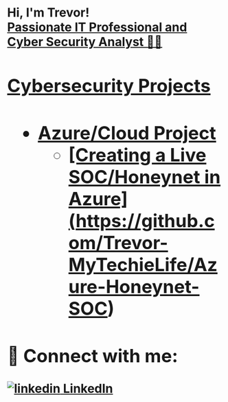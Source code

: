 <h1>Hi, I'm Trevor! <br/><a href="https://github.com/Trevor-MyTechieLife">Passionate IT Professional and Cyber Security Analyst 
  👨‍💻 <h2>Cybersecurity Projects<h2>

- <b>Azure/Cloud Project</b>
  - [Creating a Live SOC/Honeynet in Azure] (https://github.com/Trevor-MyTechieLife/Azure-Honeynet-SOC)
  
<h2> 🤳 Connect with me:</h2>

<a href="https://www.linkedin.com/in/trevor-bailey-176600a1" rel="nofollow noreferrer">
    <img src="https://i.stack.imgur.com/gVE0j.png" alt="linkedin"> LinkedIn
  
